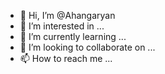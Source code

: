 - 👋 Hi, I’m @Ahangaryan
- 👀 I’m interested in ...
- 🌱 I’m currently learning ...
- 💞️ I’m looking to collaborate on ...
- 📫 How to reach me ...

<!---
Ahangaryan/Ahangaryan is a ✨ special ✨ repository because its `README.md` (this file) appears on your GitHub profile.
You can click the Preview link to take a look at your changes.
--->
